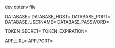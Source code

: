 
dev dotenv file

DATABASE=
DATABASE_HOST=
DATABASE_PORT=
DATABASE_USERNAME=
DATABASE_PASSWORD=

TOKEN_SECRET=
TOKEN_EXPIRATION=

APP_URL=
APP_PORT=
